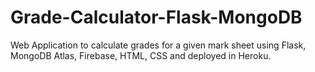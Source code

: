 # Grade-Calculator-Flask-MongoDB
Web Application to calculate grades for a given mark sheet using Flask, MongoDB Atlas, Firebase, HTML, CSS and deployed in Heroku.
